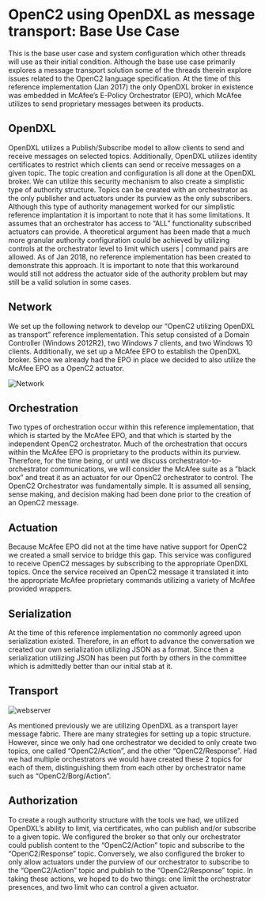 # OpenC2 using OpenDXL as message transport: Base Use Case
This is the base user case and system configuration which other threads will use as their initial condition. Although the base use case primarily explores a message transport solution some of the threads therein explore issues related to the OpenC2 language specification. At the time of this reference implementation (Jan 2017) the only OpenDXL broker in existence was embedded in McAfee’s E-Policy Orchestrator (EPO), which McAfee utilizes to send proprietary messages between its products. 

## OpenDXL 
OpenDXL utilizes a Publish/Subscribe model to allow clients to send and receive messages on selected topics. Additionally, OpenDXL utilizes identity certificates to restrict which clients can send or receive messages on a given topic.
The topic creation and configuration is all done at the OpenDXL broker. We can utilize this security mechanism to also create a simplistic type of authority structure. Topics can be created with an orchestrator as the only publisher and actuators under its purview as the only subscribers. 
Although this type of authority management worked for our simplistic reference implantation it is important to note that it has some limitations. It assumes that an orchestrator has access to “ALL” functionality subscribed actuators can provide. 
A theoretical argument has been made that a much more granular authority configuration could be achieved by utilizing controls at the orchestrator level to limit which users | command pairs are allowed. As of Jan 2018, no reference implementation has been created to demonstrate this approach. It is important to note that this workaround would still not address the actuator side of the authority problem but may still be a valid solution in some cases.

## Network
We set up the following network to develop our “OpenC2 utilizing OpenDXL as transport” reference implementation. This setup consisted of a Domain Controller (Windows 2012R2), two Windows 7 clients, and two Windows 10 clients. Additionally, we set up a McAfee EPO to establish the OpenDXL broker. Since we already had the EPO in place we decided to also utilize the McAfee EPO as a OpenC2 actuator.

![Network](https://raw.githubusercontent.com/oasis-tcs/openc2-lsc-usecases/master/G2/images/network_basecase.PNG)

## Orchestration
Two types of orchestration occur within this reference implementation, that which is started by the McAfee EPO, and that which is started by the independent OpenC2 orchestrator. Much of the orchestration that occurs within the McAfee EPO is proprietary to the products within its purview. Therefore, for the time being, or until we discuss orchestrator-to-orchestrator communications, we will consider the McAfee suite as a ”black box” and treat it as an actuator for our OpenC2 orchestrator to control.
The OpenC2 Orchestrator was fundamentally simple. It is assumed all sensing, sense making, and decision making had been done prior to the creation of an OpenC2 message.  

## Actuation
Because McAfee EPO did not at the time have native support for OpenC2 we created a small service to bridge this gap. This service was configured to receive OpenC2 messages by subscribing to the appropriate OpenDXL topics. Once the service received an OpenC2 message it translated it into the appropriate McAfee proprietary commands utilizing a variety of McAfee provided wrappers. 

## Serialization
At the time of this reference implementation no commonly agreed upon serialization existed. Therefore, in an effort to advance the conversation we created our own serialization utilizing JSON as a format. Since then a serialization utilizing JSON has been put forth by others in the committee which is admittedly better than our initial stab at it.

## Transport
![webserver](https://github.com/dmg2/openc2-lsc-usecases/blob/master/G2/images/opendxl_flow.PNG)

As mentioned previously we are utilizing OpenDXL as a transport layer message fabric. There are many strategies for setting up a topic structure. However, since we only had one orchestrator we decided to only create two topics, one called “OpenC2/Action”, and the other “OpenC2/Response”. Had we had multiple orchestrators we would have created these 2 topics for each of them, distinguishing them from each other by orchestrator name such as “OpenC2/Borg/Action”.

## Authorization
To create a rough authority structure with the tools we had, we utilized OpenDXL’s ability to limit, via certificates, who can publish and/or subscribe to a given topic. We configured the broker so that only our orchestrator could publish content to the “OpenC2/Action” topic and subscribe to the “OpenC2/Response” topic. Conversely, we also configured the broker to only allow actuators under the purview of our orchestrator to subscribe to the “OpenC2/Action” topic and publish to the “OpenC2/Response” topic. In taking these actions, we hoped to do two things: one limit the orchestrator presences, and two limit who can control a given actuator.
